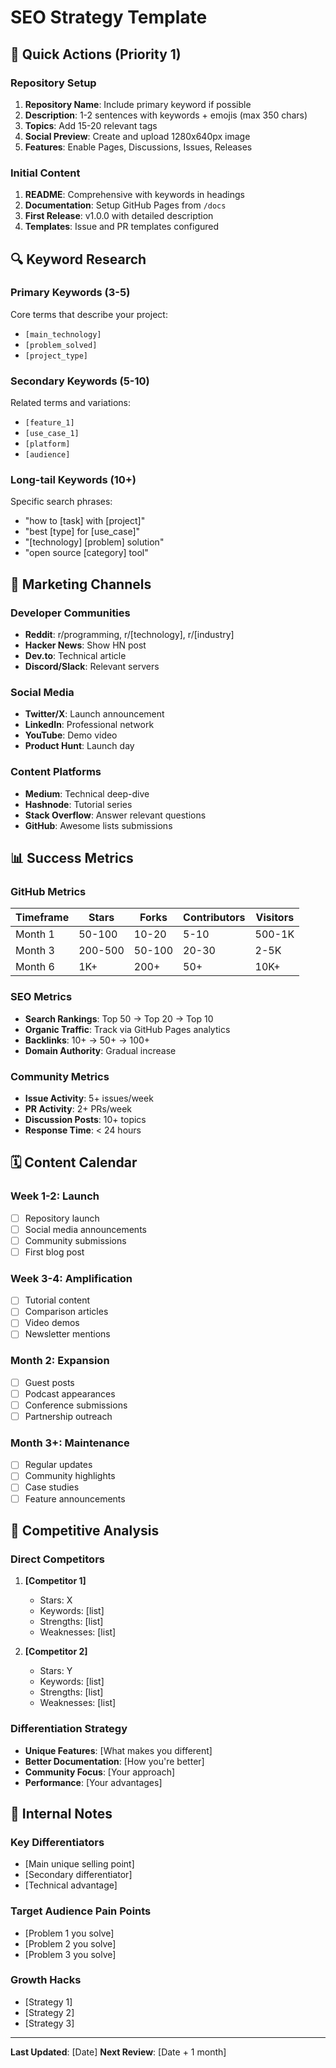 # SEO Strategy Template

## 🎯 Quick Actions (Priority 1)

### Repository Setup
1. **Repository Name**: Include primary keyword if possible
2. **Description**: 1-2 sentences with keywords + emojis (max 350 chars)
3. **Topics**: Add 15-20 relevant tags
4. **Social Preview**: Create and upload 1280x640px image
5. **Features**: Enable Pages, Discussions, Issues, Releases

### Initial Content
1. **README**: Comprehensive with keywords in headings
2. **Documentation**: Setup GitHub Pages from `/docs`
3. **First Release**: v1.0.0 with detailed description
4. **Templates**: Issue and PR templates configured

## 🔍 Keyword Research

### Primary Keywords (3-5)
Core terms that describe your project:
- `[main_technology]`
- `[problem_solved]`
- `[project_type]`

### Secondary Keywords (5-10)
Related terms and variations:
- `[feature_1]`
- `[use_case_1]`
- `[platform]`
- `[audience]`

### Long-tail Keywords (10+)
Specific search phrases:
- "how to [task] with [project]"
- "best [type] for [use_case]"
- "[technology] [problem] solution"
- "open source [category] tool"

## 📢 Marketing Channels

### Developer Communities
- **Reddit**: r/programming, r/[technology], r/[industry]
- **Hacker News**: Show HN post
- **Dev.to**: Technical article
- **Discord/Slack**: Relevant servers

### Social Media
- **Twitter/X**: Launch announcement
- **LinkedIn**: Professional network
- **YouTube**: Demo video
- **Product Hunt**: Launch day

### Content Platforms
- **Medium**: Technical deep-dive
- **Hashnode**: Tutorial series
- **Stack Overflow**: Answer relevant questions
- **GitHub**: Awesome lists submissions

## 📊 Success Metrics

### GitHub Metrics
| Timeframe | Stars | Forks | Contributors | Visitors |
|-----------|--------|--------|--------------|----------|
| Month 1   | 50-100 | 10-20  | 5-10        | 500-1K   |
| Month 3   | 200-500| 50-100 | 20-30       | 2-5K     |
| Month 6   | 1K+    | 200+   | 50+         | 10K+     |

### SEO Metrics
- **Search Rankings**: Top 50 → Top 20 → Top 10
- **Organic Traffic**: Track via GitHub Pages analytics
- **Backlinks**: 10+ → 50+ → 100+
- **Domain Authority**: Gradual increase

### Community Metrics
- **Issue Activity**: 5+ issues/week
- **PR Activity**: 2+ PRs/week
- **Discussion Posts**: 10+ topics
- **Response Time**: < 24 hours

## 🗓️ Content Calendar

### Week 1-2: Launch
- [ ] Repository launch
- [ ] Social media announcements
- [ ] Community submissions
- [ ] First blog post

### Week 3-4: Amplification
- [ ] Tutorial content
- [ ] Comparison articles
- [ ] Video demos
- [ ] Newsletter mentions

### Month 2: Expansion
- [ ] Guest posts
- [ ] Podcast appearances
- [ ] Conference submissions
- [ ] Partnership outreach

### Month 3+: Maintenance
- [ ] Regular updates
- [ ] Community highlights
- [ ] Case studies
- [ ] Feature announcements

## 🎯 Competitive Analysis

### Direct Competitors
1. **[Competitor 1]**
   - Stars: X
   - Keywords: [list]
   - Strengths: [list]
   - Weaknesses: [list]

2. **[Competitor 2]**
   - Stars: Y
   - Keywords: [list]
   - Strengths: [list]
   - Weaknesses: [list]

### Differentiation Strategy
- **Unique Features**: [What makes you different]
- **Better Documentation**: [How you're better]
- **Community Focus**: [Your approach]
- **Performance**: [Your advantages]

## 📝 Internal Notes

### Key Differentiators
- [Main unique selling point]
- [Secondary differentiator]
- [Technical advantage]

### Target Audience Pain Points
- [Problem 1 you solve]
- [Problem 2 you solve]
- [Problem 3 you solve]

### Growth Hacks
- [Strategy 1]
- [Strategy 2]
- [Strategy 3]

---

**Last Updated**: [Date]
**Next Review**: [Date + 1 month] 